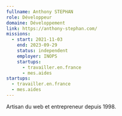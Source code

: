 ```yaml
---
fullname: Anthony STEPHAN
role: Développeur
domaine: Développement
link: https://anthony-stephan.com/
missions:
  - start: 2021-11-03
    end: 2023-09-29
    status: independent
    employer: INOPS
    startups:
      - travailler.en.france
      - mes.aides
startups:
  - travailler.en.france
  - mes.aides
---
```

Artisan du web et entrepreneur depuis 1998.